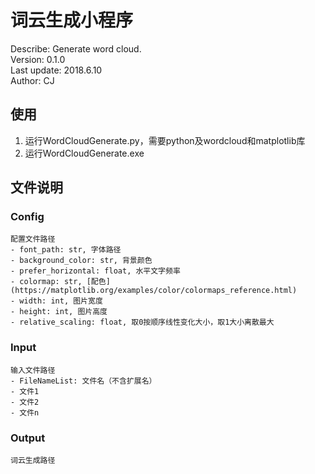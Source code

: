 # 词云生成小程序

Describe: Generate word cloud.  
Version: 0.1.0  
Last update: 2018.6.10  
Author: CJ

## 使用

1. 运行WordCloudGenerate.py，需要python及wordcloud和matplotlib库
2. 运行WordCloudGenerate.exe

## 文件说明

### Config  

	配置文件路径  
	- font_path: str, 字体路径
	- background_color: str, 背景颜色
	- prefer_horizontal: float, 水平文字频率
	- colormap: str, [配色](https://matplotlib.org/examples/color/colormaps_reference.html)
	- width: int, 图片宽度
	- height: int, 图片高度
	- relative_scaling: float, 取0按顺序线性变化大小，取1大小离散最大

### Input

	输入文件路径
	- FileNameList: 文件名（不含扩展名）
	- 文件1
	- 文件2
	- 文件n

### Output

	词云生成路径
  
